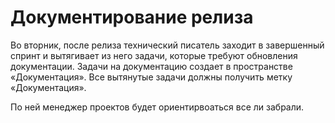 # Документирование релиза

Во вторник, после релиза технический писатель заходит в завершенный спринт и вытягивает из него задачи, которые требуют обновления документации. Задачи на документацию создает в пространстве «Документация». Все вытянутые задачи должны получить метку «Документация».

По ней менеджер проектов будет ориентирвоаться все ли забрали.